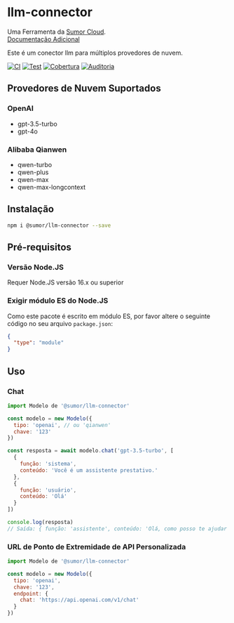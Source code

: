 # llm-connector

Uma Ferramenta da [Sumor Cloud](https://sumor.cloud).  
[Documentação Adicional](https://sumor.cloud)

Este é um conector llm para múltiplos provedores de nuvem.

[![CI](https://github.com/sumor-cloud/llm-connector/actions/workflows/ci.yml/badge.svg)](https://github.com/sumor-cloud/llm-connector/actions/workflows/ci.yml)
[![Test](https://github.com/sumor-cloud/llm-connector/actions/workflows/ut.yml/badge.svg)](https://github.com/sumor-cloud/llm-connector/actions/workflows/ut.yml)
[![Cobertura](https://github.com/sumor-cloud/llm-connector/actions/workflows/coverage.yml/badge.svg)](https://github.com/sumor-cloud/llm-connector/actions/workflows/coverage.yml)
[![Auditoria](https://github.com/sumor-cloud/llm-connector/actions/workflows/audit.yml/badge.svg)](https://github.com/sumor-cloud/llm-connector/actions/workflows/audit.yml)

## Provedores de Nuvem Suportados

### OpenAI

- gpt-3.5-turbo
- gpt-4o

### Alibaba Qianwen

- qwen-turbo
- qwen-plus
- qwen-max
- qwen-max-longcontext

## Instalação

```bash
npm i @sumor/llm-connector --save
```

## Pré-requisitos

### Versão Node.JS

Requer Node.JS versão 16.x ou superior

### Exigir módulo ES do Node.JS

Como este pacote é escrito em módulo ES,
por favor altere o seguinte código no seu arquivo `package.json`:

```json
{
  "type": "module"
}
```

## Uso

### Chat

```javascript
import Modelo de '@sumor/llm-connector'

const modelo = new Modelo({
  tipo: 'openai', // ou 'qianwen'
  chave: '123'
})

const resposta = await modelo.chat('gpt-3.5-turbo', [
  {
    função: 'sistema',
    conteúdo: 'Você é um assistente prestativo.'
  },
  {
    função: 'usuário',
    conteúdo: 'Olá'
  }
])

console.log(resposta)
// Saída: { função: 'assistente', conteúdo: 'Olá, como posso te ajudar hoje?' }
```

### URL de Ponto de Extremidade de API Personalizada

```javascript
import Modelo de '@sumor/llm-connector'

const modelo = new Modelo({
  tipo: 'openai',
  chave: '123',
  endpoint: {
    chat: 'https://api.openai.com/v1/chat'
  }
})
```
